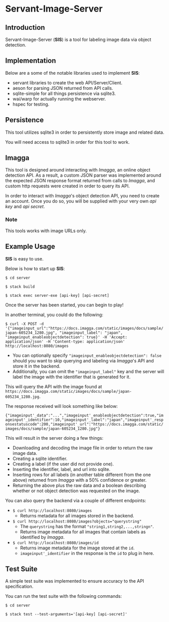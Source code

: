 # Servant-Image-Server

## Introduction
Servant-Image-Server (**SIS**) is a tool for labeling image data via object detection.

## Implementation
Below are a some of the notable libraries used to implement **SIS**:
- servant libraries to create the web API/Server/Client.
- aeson for parsing JSON returned from API calls.
- sqlite-simple for all things persistence via sqlite3.
- wai/warp for actually running the webserver.
- hspec for testing.

## Persistence
This tool utilizes sqlite3 in order to persistently store image and related data.

You will need access to sqlite3 in order for this tool to work.

## Imagga
This tool is designed around interacting with *Imagga*, an online object detection API.  As a result, a custom JSON parser was implemented around the expected JSON response format returned from calls to *Imagga*, and custom http requests were created in order to query its API.

In order to interact with *Imagga*'s object detection API, you need to create an account.  Once you do so, you will be supplied with your very own *api key* and *api secret*.

### Note
This tools works with image URLs only.

## Example Usage
**SIS** is easy to use.

Below is how to start up **SIS**:

`$ cd server`

`$ stack build`

`$ stack exec server-exe [api-key] [api-secret]`

Once the server has been started, you can begin to play!

In another terminal, you could do the following:

`$ curl -X POST -d '{"imageinput_url":"https://docs.imagga.com/static/images/docs/sample/japan-605234_1280.jpg", "imageinput_label": "japan", "imageinput_enableobjectdetection": true}' -H 'Accept: application/json' -H 'Content-type: application/json' http://localhost:8080/images`
 - You can optionally specify `"imageinput_enableobjectdetection": false` should you want to skip querying and labeling via *Imagga*'s API and store it in the backend.
 - Additionally, you can omit the `"imageinput_label"` key and the server will label the image with the identifier that is generated for it.

This will query the API with the image found at `https://docs.imagga.com/static/images/docs/sample/japan-605234_1280.jpg`.

The response received will look something like below:

`{"imageinput'_data":"...","imageinput'_enableobjectdetection":true,"imageinput'_identifier":10,"imageinput'_label":"japan","imageinput'_responsestatuscode":200,"imageinput'_url":"https://docs.imagga.com/static/images/docs/sample/japan-605234_1280.jpg"}`

This will result in the server doing a few things:
 - Downloading and decoding the image file in order to return the raw image data.
 - Creating a sqlite identifier.
 - Creating a label (if the user did not provide one).
 - Inserting the identifier, label, and url into sqlite.
 - Inserting rows for all labels (in another table different from the one above) returned from *Imagga* with a 50% confidence or greater.
 - Returning the above plus the raw data and a boolean describing whether or not object detection was requested on the image.

You can also query the backend via a couple of different endpoints:
- `$ curl http://localhost:8080/images`
  -   Returns metadata for all images stored in the backend.
- `$ curl http://localhost:8080/images?objects="querystring"`
  - The `querystring` has the format `"string1,string2,...,stringn"`.
  - Returns image metadata for all images that contain labels as identified by *Imagga*. 
- `$ curl http://localhost:8080/images/id`
  - Returns image metadata for the image stored at the `id`.
  - `imageinput'_identifier` in the response is the `id` to plug in here.

## Test Suite
A simple test suite was implemented to ensure accuracy to the API specification.

You can run the test suite with the following commands:

`$ cd server`

`$ stack test --test-arguments='[api-key] [api-secret]'`
